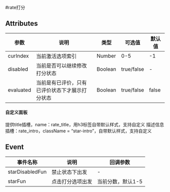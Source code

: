 #rate打分

## Attributes
|  参数 | 说明 | 类型  | 可选值  | 默认值  |
| ------------ | ------------ | ------------ | ------------ | ------------ |
|curIndex|当前激活选项索引|Number|0-5|-1|
|disabled|当前是否可以继续修改打分状态|Boolean| true/false |-|
|evaluated|当前是有已评价，只有已评价状态下才展示打分状态|Boolean| true/false |false|

#### 自定义面板
提供title插槽，name：rate_title，用h3标签自带默认样式，支持自定义
描述信息插槽：rate_intro，className = “star-intro”，自带默认样式，支持自定义


## Event
|  事件名称 | 说明 | 回调参数  |
| ------------ | ------------ | ------------ |
| starDisabledFun | 禁止状态下出发 | - |
| starFun | 点击打分选项出发 | 当前分数，默认1-5 |
